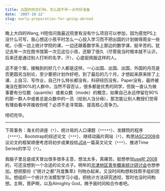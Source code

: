 ```yaml
---
title: 出国的同志们呐，怎么就不早一点作好准备
date: '2007-10-22'
slug: early-preparation-for-going-abroad
---
```


晚上大四的Wang, H短信问我最近院里有没有什么项目可以参加，因为感觉PS上没什么可写，我心想这小孩平时怎么一心投入学习而不把出国的计划做得周全一些呢。小孩一边上统计学院的课，一边还跟着数学系上那边的数学课，挺辛苦的。犹记去年一次在图书馆第一次见这位小孩，还聊了很久（尽管我当时根本就不认识，后来还是通过别人打听的名字，汗），心底挺佩服这样的人。

这不是个案，接触到的好几个人都是这样。一心出国、出国、出国，外国的月亮是否更圆另当别论，至少要把计划作好吧，到了最后的几个月，才想起来原来除了上课、上自习、写作业，自己什么特长都没有，科研经历没有，Paper没有，最终被淹没在那90%的人群中。当然不容否认，很多都是优秀的同学，但我一直认为做事要有分位数（quantile）或者众数（mode）的概念，如果自己永远停留在90%的那一群人中或者总是众数中的一员（给别人当分母），那怎能让别人教授们觉得有理由看中并接收你呢？必须不走寻常路、提高核心竞争力。

唠叨完毕。

--------------

下周事务：海关的讲座（`*`）、统计局的人口课题（`*****`）、发酵院的程序（`****`）、Bootstrap的综述论文（`***`）、继续动画片网站（`*`）、构思[IASC2008](http://www.iasc-ars.org/IASC2008/index.html)会议论文的框架顺便考虑将初步成果投给[JDA](http://bidm.stat.fju.edu.tw/jda/)一篇英文论文（`***`）、推进Time Series的学习（`*`）。

我脑子里总是成天冒出很多很多主意，想法太多，真痛苦。挺想参加[useR! 2008](http://www.statistik.uni-dortmund.de/useR-2008/)的，可还没想到一个合适的论文点子。明年的[京津地区青年概率统计研讨会](http://math.bnu.edu.cn/statprob/Confs/11thYouth-3.doc)也想参加。想把那份《“统计之都”月度集萃》刊物办起来，又没时间构想和找帮手组织团队。想组织一个统计方法模型学习小组，把统计方法研究透彻，暂时也没时间构想。主啊，菩萨啊，以及Almighty God，赐予我时间和合作者吧。

